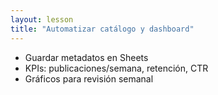 ```yaml
---
layout: lesson
title: "Automatizar catálogo y dashboard"
---
```

- Guardar metadatos en Sheets
- KPIs: publicaciones/semana, retención, CTR
- Gráficos para revisión semanal
